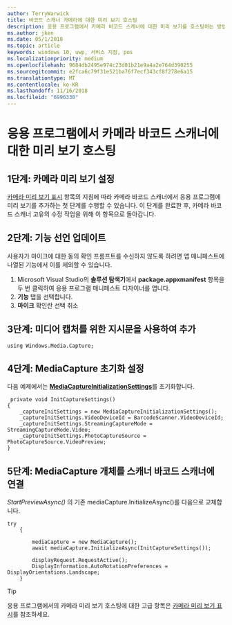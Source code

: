 ```yaml
---
author: TerryWarwick
title: 바코드 스캐너 카메라에 대한 미리 보기 호스팅
description: 응용 프로그램에서 카메라 바코드 스캐너에 대한 미리 보기를 호스팅하는 방법에 대한 자세한 내용
ms.author: jken
ms.date: 05/1/2018
ms.topic: article
keywords: windows 10, uwp, 서비스 지점, pos
ms.localizationpriority: medium
ms.openlocfilehash: 9684db2495e974c23d81b21e9a4a2e764d390255
ms.sourcegitcommit: e2fca6c79f31e521ba76f7ecf343cf8f278e6a15
ms.translationtype: MT
ms.contentlocale: ko-KR
ms.lasthandoff: 11/16/2018
ms.locfileid: "6996330"
---
```

# <a name="hosting-a-camera-barcode-scanner-preview-in-your-application"></a>응용 프로그램에서 카메라 바코드 스캐너에 대한 미리 보기 호스팅
## <a name="step-1-setup-your-camera-preview"></a>1단계: 카메라 미리 보기 설정
[카메라 미리 보기 표시](../audio-video-camera/simple-camera-preview-access.md) 항목의 지침에 따라 카메라 바코드 스캐너에서 응용 프로그램에 미리 보기를 추가하는 첫 단계를 수행할 수 있습니다.  이 단계를 완료한 후, 카메라 바코드 스캐너 고유의 수정 작업을 위해 이 항목으로 돌아갑니다.

## <a name="step-2-update-capability-declarations"></a>2단계: 기능 선언 업데이트
사용자가 마이크에 대한 동의 확인 프롬프트를 수신하지 않도록 하려면 앱 매니페스트에 나열된 기능에서 이를 제외할 수 있습니다.

1. Microsoft Visual Studio의 **솔루션 탐색기**에서 **package.appxmanifest** 항목을 두 번 클릭하여 응용 프로그램 매니페스트 디자이너를 엽니다.
2. **기능** 탭을 선택합니다.
3. **마이크** 확인란 선택 취소

 ## <a name="step-3-add-additional-using-directive-for-media-capture"></a>3단계: 미디어 캡처를 위한 지시문을 사용하여 추가

```Csharp
using Windows.Media.Capture;
```

## <a name="step-4-set-up-your-mediacapture-initialization-settings"></a>4단계: MediaCapture 초기화 설정
다음 예제에서는 [**MediaCaptureInitializationSettings**](https://docs.microsoft.com/uwp/api/windows.media.capture.mediacaptureinitializationsettings)를 초기화합니다. 

```Csharp
 private void InitCaptureSettings()
{
    _captureInitSettings = new MediaCaptureInitializationSettings();
    _captureInitSettings.VideoDeviceId = BarcodeScanner.VideoDeviceId;
    _captureInitSettings.StreamingCaptureMode = StreamingCaptureMode.Video;
    _captureInitSettings.PhotoCaptureSource = PhotoCaptureSource.VideoPreview;
}
```
## <a name="step-5-associate-your-mediacapture-object-with-the-camera-barcode-scanner"></a>5단계: MediaCapture 개체를 스캐너 바코드 스캐너에 연결
*StartPreviewAsync()* 의 기존 mediaCapture.InitializeAsync()를 다음으로 교체합니다.

```Csharp
try
    {

        mediaCapture = new MediaCapture();
        await mediaCapture.InitializeAsync(InitCaptureSettings());

        displayRequest.RequestActive();
        DisplayInformation.AutoRotationPreferences = DisplayOrientations.Landscape;
    }
```

> [!TIP]
> 응용 프로그램에서의 카메라 미리 보기 호스팅에 대한 고급 항목은 [카메라 미리 보기 표시](https://docs.microsoft.com/windows/uwp/audio-video-camera/simple-camera-preview-access#add-capability-declarations-to-the-app-manifest)를 참조하세요.
